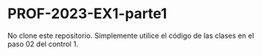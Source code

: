 # PROF-2023-EX1-parte1

No clone este repositorio. Simplemente utilice el código de las clases en el paso 02 del control 1.
